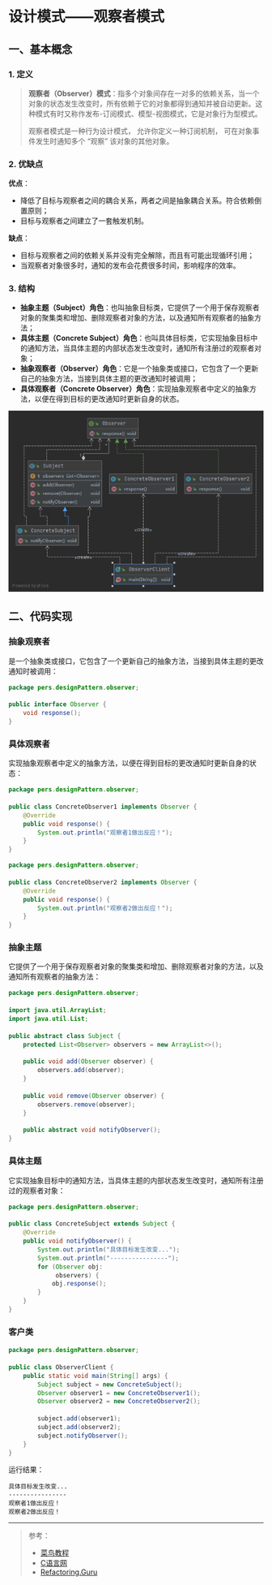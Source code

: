 # 设计模式——观察者模式

## 一、基本概念

### 1. 定义

> **观察者（Observer）模式**：指多个对象间存在一对多的依赖关系，当一个对象的状态发生改变时，所有依赖于它的对象都得到通知并被自动更新。这种模式有时又称作发布-订阅模式、模型-视图模式，它是对象行为型模式。
>
> 观察者模式是一种行为设计模式， 允许你定义一种订阅机制， 可在对象事件发生时通知多个 “观察” 该对象的其他对象。

### 2. 优缺点

**优点**：

- 降低了目标与观察者之间的耦合关系，两者之间是抽象耦合关系。符合依赖倒置原则；
- 目标与观察者之间建立了一套触发机制。

**缺点**：

- 目标与观察者之间的依赖关系并没有完全解除，而且有可能出现循环引用；
- 当观察者对象很多时，通知的发布会花费很多时间，影响程序的效率。

### 3. 结构

- **抽象主题（Subject）角色**：也叫抽象目标类，它提供了一个用于保存观察者对象的聚集类和增加、删除观察者对象的方法，以及通知所有观察者的抽象方法；
- **具体主题（Concrete Subject）角色**：也叫具体目标类，它实现抽象目标中的通知方法，当具体主题的内部状态发生改变时，通知所有注册过的观察者对象；
- **抽象观察者（Observer）角色**：它是一个抽象类或接口，它包含了一个更新自己的抽象方法，当接到具体主题的更改通知时被调用；
- **具体观察者（Concrete Observer）角色**：实现抽象观察者中定义的抽象方法，以便在得到目标的更改通知时更新自身的状态。

![image.png](https://raw.githubusercontent.com/wlynxg/pic/main/2025/06/01/20250601-164904.png)

## 二、代码实现

### 抽象观察者

是一个抽象类或接口，它包含了一个更新自己的抽象方法，当接到具体主题的更改通知时被调用：

```java
package pers.designPattern.observer;

public interface Observer {
    void response();
}
```

### 具体观察者

实现抽象观察者中定义的抽象方法，以便在得到目标的更改通知时更新自身的状态：

```java
package pers.designPattern.observer;

public class ConcreteObserver1 implements Observer {
    @Override
    public void response() {
        System.out.println("观察者1做出反应！");
    }
}
```

```java
package pers.designPattern.observer;

public class ConcreteObserver2 implements Observer {
    @Override
    public void response() {
        System.out.println("观察者2做出反应！");
    }
}
```

### 抽象主题

它提供了一个用于保存观察者对象的聚集类和增加、删除观察者对象的方法，以及通知所有观察者的抽象方法：

```java
package pers.designPattern.observer;

import java.util.ArrayList;
import java.util.List;

public abstract class Subject {
    protected List<Observer> observers = new ArrayList<>();

    public void add(Observer observer) {
        observers.add(observer);
    }

    public void remove(Observer observer) {
        observers.remove(observer);
    }

    public abstract void notifyObserver();
}
```

### 具体主题

它实现抽象目标中的通知方法，当具体主题的内部状态发生改变时，通知所有注册过的观察者对象：

```java
package pers.designPattern.observer;

public class ConcreteSubject extends Subject {
    @Override
    public void notifyObserver() {
        System.out.println("具体目标发生改变...");
        System.out.println("----------------");
        for (Observer obj:
             observers) {
            obj.response();
        }
    }
}
```

### 客户类

```java
package pers.designPattern.observer;

public class ObserverClient {
    public static void main(String[] args) {
        Subject subject = new ConcreteSubject();
        Observer observer1 = new ConcreteObserver1();
        Observer observer2 = new ConcreteObserver2();

        subject.add(observer1);
        subject.add(observer2);
        subject.notifyObserver();
    }
}
```

运行结果：

```
具体目标发生改变...
----------------
观察者1做出反应！
观察者2做出反应！
```

***

> 参考：
>
> - [菜鸟教程](https://www.runoob.com/design-pattern/singleton-pattern.html)
> - [C语言网](http://c.biancheng.net/view/1338.html)
> - [Refactoring.Guru](https://refactoringguru.cn/)

